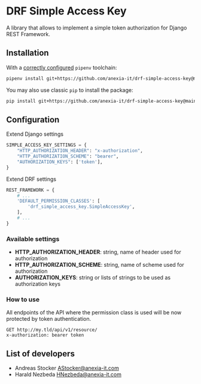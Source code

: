 # DRF Simple Access Key


A library that allows to implement a simple token authorization for Django REST Framework.

## Installation

With a [correctly configured](https://pipenv.pypa.io/en/latest/basics/#basic-usage-of-pipenv) `pipenv` toolchain:

```sh
pipenv install git+https://github.com/anexia-it/drf-simple-access-key@main
```

You may also use classic `pip` to install the package:

```sh
pip install git+https://github.com/anexia-it/drf-simple-access-key@main
```


## Configuration

Extend Django settings

```python
SIMPLE_ACCESS_KEY_SETTINGS = {
    "HTTP_AUTHORIZATION_HEADER": "x-authorization",
    "HTTP_AUTHORIZATION_SCHEME": "bearer",
    "AUTHORIZATION_KEYS": ['token'],
}
```

Extend DRF settings

```python
REST_FRAMEWORK = {
    # ...
    'DEFAULT_PERMISSION_CLASSES': [
        'drf_simple_access_key.SimpleAccessKey',
    ],
    # ...
}
```

### Available settings

* **HTTP_AUTHORIZATION_HEADER**: string, name of header used for authorization
* **HTTP_AUTHORIZATION_SCHEME**: string, name of scheme used for authorization
* **AUTHORIZATION_KEYS**: string or lists of strings to be used as authorization keys

### How to use

All endpoints of the API where the permission class is used will be now protected by token authentication.

```
GET http://my.tld/api/v1/resource/
x-authorization: bearer token
```

## List of developers

* Andreas Stocker <AStocker@anexia-it.com>
* Harald Nezbeda <HNezbeda@anexia-it.com>
